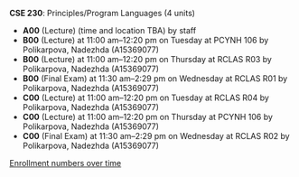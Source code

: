 **CSE 230**: Principles/Program Languages (4 units)

- **A00** (Lecture) (time and location TBA) by staff
- **B00** (Lecture) at 11:00 am–12:20 pm on Tuesday at PCYNH 106 by Polikarpova, Nadezhda (A15369077)
- **B00** (Lecture) at 11:00 am–12:20 pm on Thursday at RCLAS R03 by Polikarpova, Nadezhda (A15369077)
- **B00** (Final Exam) at 11:30 am–2:29 pm on Wednesday at RCLAS R01 by Polikarpova, Nadezhda (A15369077)
- **C00** (Lecture) at 11:00 am–12:20 pm on Tuesday at RCLAS R04 by Polikarpova, Nadezhda (A15369077)
- **C00** (Lecture) at 11:00 am–12:20 pm on Thursday at PCYNH 106 by Polikarpova, Nadezhda (A15369077)
- **C00** (Final Exam) at 11:30 am–2:29 pm on Wednesday at RCLAS R02 by Polikarpova, Nadezhda (A15369077)

[Enrollment numbers over time](./CSE230.tsv)

